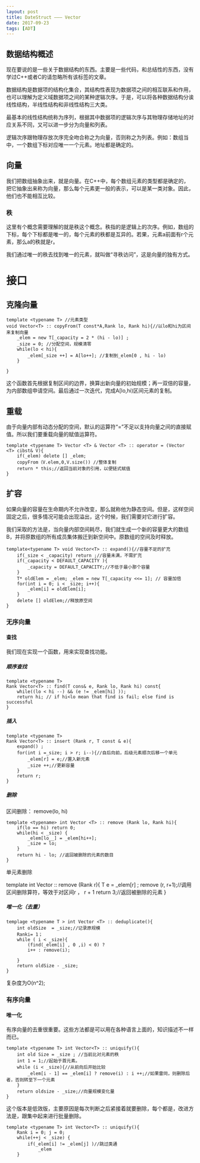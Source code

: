 ```yaml
---
layout: post
title: DateStruct ——— Vector
date: 2017-09-23
tags: [ADT]
---
```


## 数据结构概述

现在要说的是一些关于数据结构的东西。主要是一些代码，和总结性的东西，没有学过C++或者C的请忽略所有该标签的文章。

数据结构是数据项的结构化集合，其结构性表现为数据项之间的相互联系和作用，也可以理解为定义域数据项之间的某种逻辑次序。于是，可以将各种数据结构分诶线性结构，半线性结构和非线性结构三大类。

最基本的线性结构统称为序列，根据其中数据项的逻辑次序与其物理存储地址的对应关系不同，又可以进一步分为向量和列表。

逻辑次序跟物理存放次序完全吻合称之为向量，否则称之为列表。例如：数组当中，一个数组下标对应唯一一个元素。地址都是确定的。

## 向量

我们把数组抽象出来，就是向量。在C++中，每个数组元素的类型都是确定的，把它抽象出来称为向量，那么每个元素更一般的表示，可以是某一类对象。因此，他们也不能相互比较。

### 秩

这里有个概念需要理解的就是秩这个概念。秩指的是逻辑上的次序。例如，数组的下标，每个下标都是唯一的，每个元素的秩都是互异的。若果，元素a前面有r个元素，那么a的秩就是r。

我们通过唯一的秩去找到唯一的元素，就叫做“寻秩访问”，这是向量的独有方式。

# 接口

## 克隆向量

    template <typename T> //元素类型
    void Vector<T> :: copyFrom(T const*A,Rank lo, Rank hi){//以lo和hi为区间来复制向量
        _elem = new T[_capacity = 2 * (hi - lo)] ; 
        _size = 0; //分配空间，规模清零
        while(lo < hi){
            _elem[_size ++] = A[lo++]; //复制到_elem[0 , hi - lo)
        }

    }

这个函数首先根据复制区间的边界，换算出新向量的初始规模；再一双倍的容量，为内部数组申请空间。最后通过一次迭代，完成A[lo,hi)区间元素的复制。

## 重载

由于向量内部有动态分配的空间，默认的运算符“=”不足以支持向量之间的直接赋值。所以我们要重载向量的赋值运算符。

    template <typename T> Vector <T> & Vector <T> :: operator = (Vector <T> cibst& V){
        if(_elem) delete [] _elem;
        copyFrom（V.elem,0,V.size()) //整体复制
        return * this;//返回当前对象的引用，以便链式赋值
    }
    
## 扩容

如果向量的容量在生命期内不允许改变，那么就称他为静态空间。但是，这样空间固定之后，很多情况可能会出现溢出，这个时候，我们需要对它进行扩容。

我们采取的方法是，当向量内部空间耗尽，我们就生成一个新的容量更大的数组B，并将原数组的所有成员集体搬迁到新空间中。原数组的空间及时释放。

    template<typename T> void Vector<T> :: expand(){//容量不足的扩充 
        if(_size < _capacity) return ;//容量未满，不需扩充
        if(_capacity < DEFAULT_CAPACITY ){
            _capacity = DEFAULT_CAPACITY;//不低于最小那个容量
        }
        T* oldElem = _elem; _elem = new T[_capacity <<= 1]; // 容量加倍
        for(int i = 0; i < _size; i++){
            _elem[i] = oldElem[i];
        }
        delete [] oldElem;//释放原空间
    }

### 无序向量 

#### 查找

我们现在实现一个函数，用来实现查找功能。

##### 顺序查找

    template <typename T> 
    Rank Vector<T> :: find(T cons& e, Rank lo, Rank hi) const{
        while((lo < hi --) && (e != _elem[hi] ));
        return hi; // if hi<lo mean that find is fail; else find is successful
    }

##### 插入

    template <typename T> 
    Rank Vector<T> :: insert (Rank r, T const & e){
        expand() ;
        for(int i =_size; i > r; i--){//自后向前，后级元素顺次后移一个单元
            _elem[r] = e;//置入新元素
            _size ++;//更新容量
        }
        return r;
    }

##### 删除

区间删除： remove(lo, hi)

    template <typename> int Vector <T> :: remove (Rank lo, Rank hi){
        if(lo == hi) return 0;
        while(hi < _size) {
            _elem[lo__] = _elem[hi++];
            _size = lo;
        }
        return hi - lo; //返回被删除的元素的数目
    }

单元素删除 

 template <typename> int Vector <T> :: remove (Rank r){
     T e = _elem[r] ; 
     remove (r, r+1);//调用区间删除算符，等效于对区间r ， r + 1
     return 3;//返回被删除的元素
 }

##### 唯一化（去重）

    templage <typename T > int Vector <T> :: deduplicate(){
        int oldSize  = _size;//记录原规模
        Ranki= 1；
        while ( i < _size){
            (find(_elem[i] , 0 ,i) < 0) ? 
            i++ : remove(i);

        }
        return oldSize - _size;
    } 

复杂度为O(n^2);

### 有序向量 

#### 唯一化

有序向量的去重很重要。这些方法都是可以用在各种语言上面的，知识描述不一样而已。

    template <typename T> int Vector<T> :: uniquify(){
        int old Size = _size ; //当前比对元素的秩
        int 1 = 1;//起始于首元素。
        while (i < _size){//从前向后开始比较
            _elem[i - 1] == _elem[i] ? remove(i) : i ++;//如果雷同，则删除后者，否则转至下一个元素
        }
        return oldsize - _size;//向量规模变化量
    }

这个版本是低效版，主要原因是每次判断之后紧接着就要删除，每个都是，改进方法是，跟集中起来进行批量删除。

    template <typename T> int Vector<T> :: uniquify(){
        Rank i = 0; j = 0;
        while(++j < _size) {
            if(_elem[i] != _elem[j] )//跳过类通
                _elem
        }


























